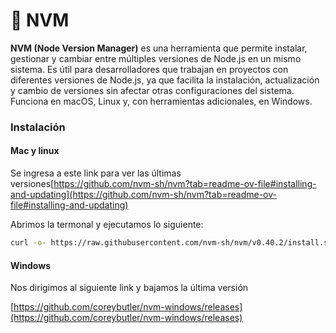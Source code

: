 # 🚊 NVM

**NVM (Node Version Manager)** es una herramienta que permite instalar, gestionar y cambiar entre múltiples versiones de Node.js en un mismo sistema. Es útil para desarrolladores que trabajan en proyectos con diferentes versiones de Node.js, ya que facilita la instalación, actualización y cambio de versiones sin afectar otras configuraciones del sistema. Funciona en macOS, Linux y, con herramientas adicionales, en Windows.

### Instalación

#### Mac y linux

Se ingresa a este link para ver las últimas versiones[https://github.com/nvm-sh/nvm?tab=readme-ov-file#installing-and-updating](https://github.com/nvm-sh/nvm?tab=readme-ov-file#installing-and-updating)

Abrimos la termonal y ejecutamos lo siguiente:

```bash
curl -o- https://raw.githubusercontent.com/nvm-sh/nvm/v0.40.2/install.sh | bash
```

#### Windows

Nos  dirigimos al siguiente link y bajamos la última versión

[https://github.com/coreybutler/nvm-windows/releases](https://github.com/coreybutler/nvm-windows/releases)